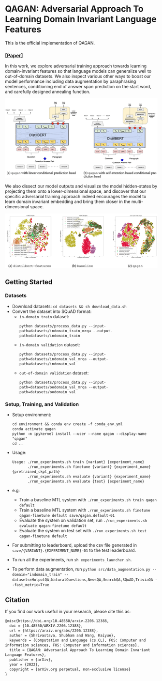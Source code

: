 # QAGAN: Adversarial Approach To Learning Domain Invariant Language Features

This is the official implementation of QAGAN. 
 
### [[**Paper**](https://arxiv.org/abs/2206.12388)]

In this work, we explore adversarial training approach towards learning domain-invariant features so that language models can generalize well to out-of-domain datasets. We also inspect various other ways to boost our model performance including data augmentation by paraphrasing sentences, conditioning end of answer span prediction on the start word, and carefully designed annealing function.

![](media/qagan-variants.png)

We also dissect our model outputs and visualize the model hidden-states by projecting them onto a lower-dimensional space, and discover that our specific adversarial training approach indeed encourages the model to learn domain invariant embedding and bring them closer in the multi-dimensional space.

![](media/qagan-domain-gap.png)

## Getting Started

### Datasets

- Download datasets: `cd datasets && sh download_data.sh`  
- Convert the dataset into SQuAD format: 
    - `in-domain train` dataset: 
        ```/bin/sh
        python datasets/process_data.py --input-path=datasets/indomain_train_mrqa --output-path=datasets/indomain_train
        ```    
    - `in-domain validation` dataset: 
        ```/bin/sh
        python datasets/process_data.py --input-path=datasets/indomain_val_mrqa --output-path=datasets/indomain_val
        ```    
    - `out-of-domain validation` dataset: 
        ```/bin/sh
        python datasets/process_data.py --input-path=datasets/oodomain_val_mrqa --output-path=datasets/oodomain_val
        ```   

### Setup, Training, and Validation
- Setup environment:
  ```/bin/sh
  cd environment && conda env create -f conda_env.yml
  conda activate qagan
  python -m ipykernel install --user --name qagan --display-name "qagan"
  cd ..
  ```

- Usage: 
    ```/bin/sh
    Usage: ./run_experiments.sh train {variant} {experiment_name}
           ./run_experiments.sh finetune {variant} {experiment_name} {pretrained_ckpt_path}
           ./run_experiments.sh evaluate {variant} {experiment_name}
           ./run_experiments.sh evaluate {test} {experiment_name}
    ```
- e.g:
    - Train a baseline MTL system with `./run_experiments.sh train qagan default`
    - Train a baseline MTL system with `./run_experiments.sh finetune qagan-finetune default save/qagan.default-01`
    - Evaluate the system on validation set, run `./run_experiments.sh evaluate qagan-finetune default`
    - Evaluate the system on test set with `./run_experiments.sh test qagan-finetune default`
- For submitting to leaderboard, upload the csv file generated in `save/{VARIANT}.{EXPERIMENT_NAME}-01` to the test leaderboard.
- To run all the experiments, run `sh experiments_launcher.sh`.  
- To perform data augmentation, run `python src/data_augmentation.py --domain="indomain_train" --datasets=HotpotQA,NaturalQuestions,NewsQA,SearchQA,SQuAD,TriviaQA --fast_metric=True`

## Citation

If you find our work useful in your research, please cite this as:

```
@misc{https://doi.org/10.48550/arxiv.2206.12388,
  doi = {10.48550/ARXIV.2206.12388},
  url = {https://arxiv.org/abs/2206.12388},
  author = {Shrivastava, Shubham and Wang, Kaiyue},
  keywords = {Computation and Language (cs.CL), FOS: Computer and information sciences, FOS: Computer and information sciences},
  title = {QAGAN: Adversarial Approach To Learning Domain Invariant Language Features},
  publisher = {arXiv},
  year = {2022},
  copyright = {arXiv.org perpetual, non-exclusive license}
}
```
